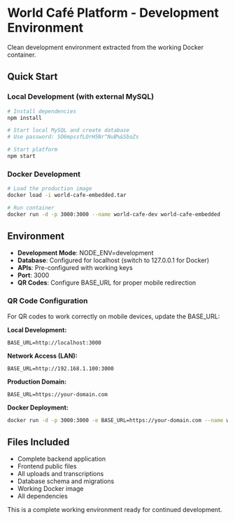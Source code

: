 # World Café Platform - Development Environment

Clean development environment extracted from the working Docker container.

## Quick Start

### Local Development (with external MySQL)
```bash
# Install dependencies
npm install

# Start local MySQL and create database
# Use password: SO6mpssfLOrH5Nr^NuB%&SboZs

# Start platform
npm start
```

### Docker Development
```bash
# Load the production image
docker load -i world-cafe-embedded.tar

# Run container
docker run -d -p 3000:3000 --name world-cafe-dev world-cafe-embedded
```

## Environment

- **Development Mode**: NODE_ENV=development
- **Database**: Configured for localhost (switch to 127.0.0.1 for Docker)
- **APIs**: Pre-configured with working keys
- **Port**: 3000
- **QR Codes**: Configure BASE_URL for proper mobile redirection

### QR Code Configuration

For QR codes to work correctly on mobile devices, update the BASE_URL:

**Local Development:**
```
BASE_URL=http://localhost:3000
```

**Network Access (LAN):**
```
BASE_URL=http://192.168.1.100:3000
```

**Production Domain:**
```
BASE_URL=https://your-domain.com
```

**Docker Deployment:**
```bash
docker run -d -p 3000:3000 -e BASE_URL=https://your-domain.com --name world-cafe-platform world-cafe-embedded
```

## Files Included

- Complete backend application
- Frontend public files
- All uploads and transcriptions
- Database schema and migrations
- Working Docker image
- All dependencies

This is a complete working environment ready for continued development.